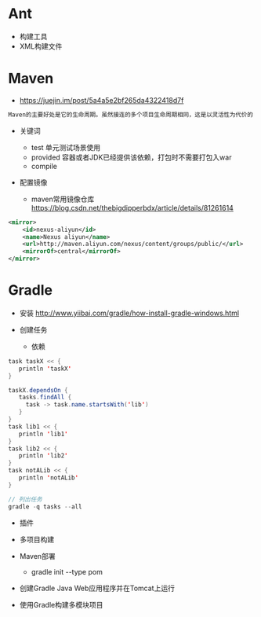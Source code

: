 # Ant

- 构建工具
- XML构建文件

# Maven

- <https://juejin.im/post/5a4a5e2bf265da4322418d7f>

```java
Maven的主要好处是它的生命周期。虽然接连的多个项目生命周期相同，这是以灵活性为代价的
```

- 关键词

  - test 单元测试场景使用
  - provided 容器或者JDK已经提供该依赖，打包时不需要打包入war
  - compile

- 配置镜像
  - maven常用镜像仓库 https://blog.csdn.net/thebigdipperbdx/article/details/81261614

```xml
<mirror>
    <id>nexus-aliyun</id>
    <name>Nexus aliyun</name>
    <url>http://maven.aliyun.com/nexus/content/groups/public/</url>
    <mirrorOf>central</mirrorOf>
</mirror>
```

# Gradle

- 安装 <http://www.yiibai.com/gradle/how-install-gradle-windows.html>
- 创建任务

  - 依赖

```java
task taskX << {
   println 'taskX'
}

taskX.dependsOn {
   tasks.findAll {
     task -> task.name.startsWith('lib')
   }
}
task lib1 << {
   println 'lib1'
}
task lib2 << {
   println 'lib2'
}
task notALib << {
   println 'notALib'
}

// 列出任务
gradle -q tasks --all
```

- 插件
- 多项目构建
- Maven部署

  - gradle init --type pom

- 创建Gradle Java Web应用程序并在Tomcat上运行

- 使用Gradle构建多模块项目
